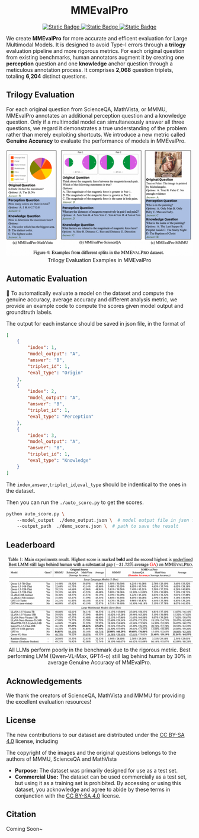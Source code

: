 <h1 align="center">MMEvalPro</h1>

<p align="center">

<a href="https://docs.qq.com/sheet/DVUd4WUpGRHRqUnNV">
<img alt="Static Badge" src="https://img.shields.io/badge/Homepage-MMEvalPro-blue">
</a>

<a href="https://arxiv.org/abs/2402.15527">
<img alt="Static Badge" src="https://img.shields.io/badge/ArXiv-2406.xxxxx-red">

<a href="https://huggingface.co/datasets/MM-Diagnose/MMEvalPro">
<img alt="Static Badge" src="https://img.shields.io/badge/HuggingFace-MMEvalPro-yellow">
</a>

</p>



We create **MMEvalPro** for more accurate and efficent evaluation for Large Multimodal Models. It is designed to avoid Type-I errors through a **trilogy** evaluation pipeline and more rigorous metrics. For each original question from existing benchmarks, human annotators augment it by creating one **perception** question and one **knowledge** anchor question through a meticulous annotation process. It comprises **2,068** question triplets, totaling **6,204** distinct questions.

## Trilogy Evaluation

For each original question from ScienceQA, MathVista, or MMMU, MMEvalPro annotates an additional perception question and a knowledge question. Only if a multimodal model can simultaneously answer all three questions, we regard it demonstrates a true understanding of the problem rather than merely exploiting shortcuts. We introduce a new metric called **Genuine Accuracy** to evaluate the performance of models in MMEvalPro.

<div align=center>
<img src="./assets/examples.png"/>
Trilogy Evaluation Examples in MMEvalPro
</div>



## Automatic Evaluation

🔔 To automatically evaluate a model on the dataset and compute the genuine accuracy, average accuracy and different analysis metric, we provide an example code to compute the scores given model output and groundtruth labels.

The output for each instance should be saved in json file, in the format of
```json
[
    {
        "index": 1,
        "model_output": "A",
        "answer": "B",
        "triplet_id": 1,
        "eval_type": "Origin"
    },
    {
        "index": 2,
        "model_output": "A",
        "answer": "B",
        "triplet_id": 1,
        "eval_type": "Perception"
    },
    {
        "index": 3,
        "model_output": "A",
        "answer": "B",
        "triplet_id": 1,
        "eval_type": "Knowledge"
    }
]
```
The `index`,`answer`,`triplet_id`,`eval_type` should be indentical to the ones in the dataset.

Then you can run the `./auto_score.py` to get the scores.


```bash
python auto_score.py \ 
    --model_output  ./demo_output.json \  # model output file in json format
    --output_path  ./demo_score.json \  # path to save the result
```

## Leaderboard
<div align=center>
<img src="./assets/results.png"/>
All LLMs perform poorly in the benchmark due to the rigorous metric. Best performing LMM (Qwen-VL-Max, GPT4-o) still lag behind human by 30% in average Genuine Accuracy of MMEvalPro. 
</div>


## Acknowledgements

We thank the creators of ScienceQA, MathVista and MMMU for providing the excellent evaluation resources!

## License

The new contributions to our dataset are distributed under the [CC BY-SA 4.0](https://creativecommons.org/licenses/by-sa/4.0/) license, including

The copyright of the images and the original questions belongs to the authors of MMMU, ScienceQA and MathVista

- **Purpose:** The dataset was primarily designed for use as a test set. 
- **Commercial Use:** The dataset can be used commercially as a test set, but using it as a training set is prohibited. By accessing or using this dataset, you acknowledge and agree to abide by these terms in conjunction with the [CC BY-SA 4.0](https://creativecommons.org/licenses/by-sa/4.0/) license.

## Citation

Coming Soon~
